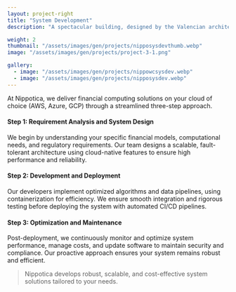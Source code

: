```yaml
---
layout: project-right
title: "System Development"
description: "A spectacular building, designed by the Valencian architect Santiago Calatrava."

weight: 2
thumbnail: "/assets/images/gen/projects/nipposysdevthumb.webp"
image: "/assets/images/gen/projects/project-3-1.png"

gallery:
  - image: "/assets/images/gen/projects/nippowcsysdev.webp"
  - image: "/assets/images/gen/projects/nipposysdev.webp"
---
```


At Nippotica, we deliver financial computing solutions on your cloud of choice (AWS, Azure, GCP) through a streamlined three-step approach.


#### Step 1: Requirement Analysis and System Design
We begin by understanding your specific financial models, computational needs, and regulatory requirements. Our team designs a scalable, fault-tolerant architecture using cloud-native features to ensure high performance and reliability.

#### Step 2: Development and Deployment
Our developers implement optimized algorithms and data pipelines, using containerization for efficiency. We ensure smooth integration and rigorous testing before deploying the system with automated CI/CD pipelines.

#### Step 3: Optimization and Maintenance
Post-deployment, we continuously monitor and optimize system performance, manage costs, and update software to maintain security and compliance. Our proactive approach ensures your system remains robust and efficient.

> Nippotica develops robust, scalable, and cost-effective system solutions tailored to your needs.